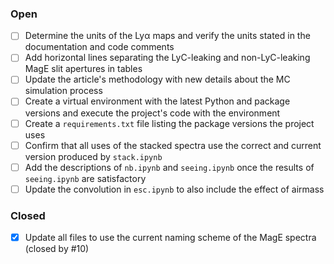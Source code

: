 ### Open

- [ ] Determine the units of the Lyα maps and verify the units stated in the documentation and code comments 
- [ ] Add horizontal lines separating the LyC-leaking and non-LyC-leaking MagE slit apertures in tables
- [ ] Update the article's methodology with new details about the MC simulation process
- [ ] Create a virtual environment with the latest Python and package versions and execute the project's code with the environment
- [ ] Create a `requirements.txt` file listing the package versions the project uses
- [ ] Confirm that all uses of the stacked spectra use the correct and current version produced by `stack.ipynb`
- [ ] Add the descriptions of `nb.ipynb` and `seeing.ipynb` once the results of `seeing.ipynb` are satisfactory
- [ ] Update the convolution in `esc.ipynb` to also include the effect of airmass

### Closed

- [x] Update all files to use the current naming scheme of the MagE spectra (closed by #10)